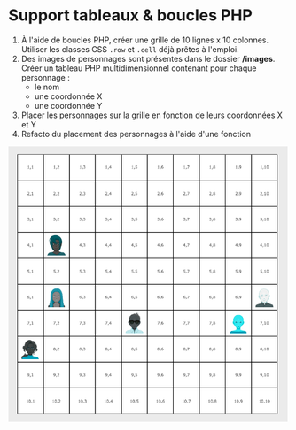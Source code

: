 # Support tableaux & boucles PHP

1. À l'aide de boucles PHP, créer une grille de 10 lignes x 10 colonnes. Utiliser les classes CSS `.row` et `.cell` déjà prêtes à l'emploi.
2. Des images de personnages sont présentes dans le dossier **/images**. Créer un tableau PHP multidimensionnel contenant pour chaque personnage :
   - le nom
   - une coordonnée X
   - une coordonnée Y
3. Placer les personnages sur la grille en fonction de leurs coordonnées X et Y
4. Refacto du placement des personnages à l'aide d'une fonction

![](images/screenshot.png)
